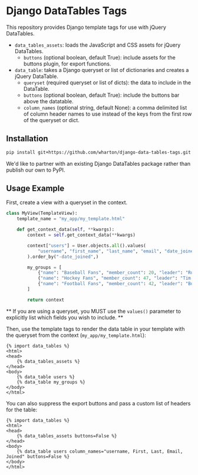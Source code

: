 # Django DataTables Tags

This repository provides Django template tags for use with jQuery DataTables.

* `data_tables_assets`: loads the JavaScript and CSS assets for jQuery DataTables.
    * `buttons` (optional boolean, default True): include assets for the buttons plugin, for export functions.
* `data_table`: takes a Django queryset or list of dictionaries and creates a jQuery DataTable.
    * `queryset` (required queryset or list of dicts): the data to include in the DataTable.
    * `buttons` (optional boolean, default True): include the buttons bar above the datatable.
    * `column_names` (optional string, default None): a comma delimited list of column header names to use instead of the keys from the first row of the queryset or dict.

## Installation

```bash
pip install git+https://github.com/wharton/django-data-tables-tags.git
```

We'd like to partner with an existing Django DataTables package rather than publish our own to PyPI.

## Usage Example

First, create a view with a queryset in the context.

```python
class MyView(TemplateView):
    template_name = "my_app/my_template.html"

    def get_context_data(self, **kwargs):
        context = self.get_context_data(**kwargs)

        context["users"] = User.objects.all().values(
            "username", "first_name", "last_name", "email", "date_joined",
        ).order_by("-date_joined",)

        my_groups = [
            {"name": "Baseball Fans", "member_count": 20, "leader": "Russ N."},
            {"name": "Hockey Fans", "member_count": 47, "leader": "Tim A."},
            {"name": "Football Fans", "member_count": 42, "leader": "Bob Z."}
        ]

        return context
```

** If you are using a queryset, you MUST use the `values()` parameter to explicitly list which fields you wish to include. **

Then, use the template tags to render the data table in your template with the queryset from the context (`my_app/my_template.html`):

```HTML+Django
{% import data_tables %}
<html>
<head>
    {% data_tables_assets %}
</head>
<body>
    {% data_table users %}
    {% data_table my_groups %}
</body>
</html>
```

You can also suppress the export buttons and pass a custom list of headers for the table:

```HTML+Django
{% import data_tables %}
<html>
<head>
    {% data_tables_assets buttons=False %}
</head>
<body>
    {% data_table users column_names="username, First, Last, Email, Joined" buttons=False %}
</body>
</html>
```
